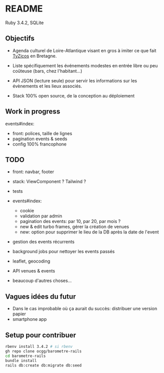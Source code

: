 # README

Ruby 3.4.2, SQLite

## Objectifs

- Agenda culturel de Loire-Atlantique visant en gros à imiter ce que fait [TyZicos](https://www.tyzicos.com/) en Bretagne.

- Liste spécifiquement les événements modestes en entrée libre ou peu coûteuse (bars, chez l'habitant...)

- API JSON (lecture seule) pour servir les informations sur les évènements et les lieux associés.

- Stack 100% open source, de la conception au déploiement

## Work in progress

events#index:

- front: polices, taille de lignes
- pagination events & seeds
- config 100% francophone

## TODO

- front: navbar, footer
- stack: ViewComponent ? Tailwind ?

- tests

- events#index:
  - cookie
  - validation par admin
  - pagination des events: par 10, par 20, par mois ?
  - new & edit turbo frames, gérer la création de venues
  - new: option pour supprimer le lieu de la DB après la date de l'event

- gestion des events récurrents
- background jobs pour nettoyer les events passés

- leaflet, geocoding

- API venues & events

- beaucoup d'autres choses...

## Vagues idées du futur

- Dans le cas improbable où ça aurait du succès: distribuer une version papier
- smartphone app

## Setup pour contribuer

```bash
rbenv install 3.4.2 # si rbenv
gh repo clone ocgg/barometre-rails
cd barometre-rails
bundle install
rails db:create db:migrate db:seed
```

